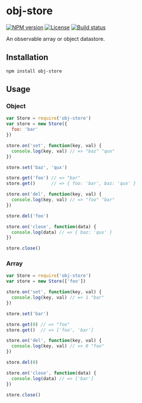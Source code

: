 # obj-store

[![NPM version][npm-img]][npm-url]
[![License][license-img]][license-url]
[![Build status][travis-img]][travis-url]

An observable array or object datastore.

## Installation

```
npm install obj-store
```

## Usage

### Object

``` javascript
var Store = require('obj-store')
var store = new Store({
  foo: 'bar'
})

store.on('set', function(key, val) {
  console.log(key, val) // => "baz" "qux"
})

store.set('baz', 'qux')

store.get('foo') // => "bar"
store.get()      // => { foo: 'bar', baz: 'qux' }

store.on('del', function(key, val) {
  console.log(key, val) // => "foo" "bar"
})

store.del('foo')

store.on('close', function(data) {
  console.log(data) // => { baz: 'qux' }
})

store.close()
```

### Array

``` javascript
var Store = require('obj-store')
var store = new Store(['foo'])

store.on('set', function(key, val) {
  console.log(key, val) // => 1 "bar"
})

store.set('bar')

store.get(0) // => "foo"
store.get()  // => ['foo', 'bar']

store.on('del', function(key, val) {
  console.log(key, val) // => 0 "foo"
})

store.del(0)

store.on('close', function(data) {
  console.log(data) // => ['bar']
})

store.close()
```

[npm-img]: https://img.shields.io/npm/v/obj-store.svg?style=flat-square
[npm-url]: https://npmjs.org/package/obj-store
[license-img]: http://img.shields.io/npm/l/obj-store.svg?style=flat-square
[license-url]: LICENSE
[travis-img]: https://img.shields.io/travis/gummesson/obj-store.svg?style=flat-square
[travis-url]: https://travis-ci.org/gummesson/obj-store
